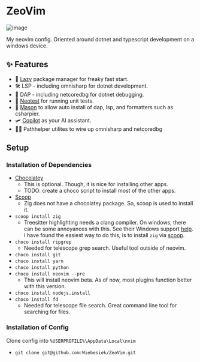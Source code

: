 # ZeoVim
![image](https://github.com/Wiebesiek/ZeoVim/assets/44254336/cdbacf94-fd9f-4554-abec-69043b1696d8)

My neovim config. Oriented around dotnet and typescript development on a windows device.

## ✨ Features
- 🚀 [Lazy](https://github.com/folke/lazy.nvim) package manager for freaky fast start.
- 🛠️ LSP - including omnisharp for dotnet development.
- 🔬 DAP - including netcoredbg for dotnet debugging.
- 🧪 [Neotest](https://github.com/nvim-neotest/neotest) for running unit tests.
- 🧱 [Mason](https://github.com/williamboman/mason.nvim) to allow auto install of dap, lsp, and formatters such as csharpier.
- 🛩️ [Copilot](https://github.com/github/copilot.vim) as your AI assistant.
- 👨‍🔬 Pathhelper utilites to wire up omnisharp and netcoredbg
## Setup

### **Installation of Dependencies**

- [Chocolatey](https://community.chocolatey.org/)
  - This is optional. Though, it is nice for installing other apps.
  - TODO: create a choco script to install most of the other apps.
- [Scoop](https://scoop.sh/)
  - Zig does not have a chocolatey package. So, scoop is used to install it.
- `scoop install zig`
  - Treesitter highlighting needs a clang compiler. On windows, there can be some annoyances with this. See their Windows support [help](https://github.com/nvim-treesitter/nvim-treesitter/wiki/Windows-support). I have found the easiest way to do this, is to install `zig` via [scoop](https://github.com/ziglang/zig/wiki/Install-Zig-from-a-Package-Manager).
- `choco install ripgrep`
  - Needed for telescope grep search. Useful tool outside of neovim.
- `choco install git`
- `choco install yarn`
- `choco install python`
- `choco install neovim --pre`
  - This will install neovim beta. As of now, most plugins function better with this version.
- `choco install nodejs.install`
- `choco install fd`
  - Needed for telescope file search. Great command line tool for searching for files.

### **Installation of Config**

Clone config into `%USERPROFILE%\AppData\Local\nvim`

- `git clone git@github.com:Wiebesiek/ZeoVim.git`

